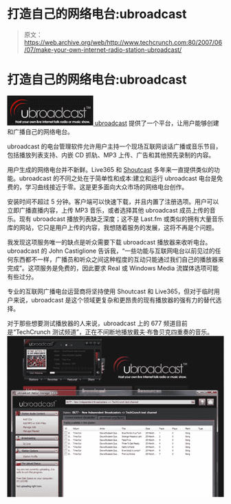 # 打造自己的网络电台:ubroadcast 

> 原文：<https://web.archive.org/web/http://www.techcrunch.com:80/2007/06/07/make-your-own-internet-radio-station-ubroadcast/>

# 打造自己的网络电台:ubroadcast

[![ubroadcast.jpg](img/2560413b77ba5af54ac2a41561a01fa5.png) ](https://web.archive.org/web/20230203020702/http://www.ubroadcast.com/) [ubroadcast](https://web.archive.org/web/20230203020702/http://www.ubroadcast.com/) 提供了一个平台，让用户能够创建和广播自己的网络电台。

ubroadcast 的电台管理软件允许用户主持一个现场互联网谈话广播或音乐节目，包括播放列表支持、内嵌 CD 抓轨、MP3 上传、广告和其他预先录制的内容。

用户生成的网络电台并不新鲜。Live365 和 [Shoutcast](https://web.archive.org/web/20230203020702/http://www.shoutcast.com/) 多年来一直提供类似的功能。ubroadcast 的不同之处在于简单性和成本:建立和运行 ubroadcast 电台是免费的，学习曲线接近于零。这是更多面向大众市场的网络电台创作。

安装时间不超过 5 分钟。客户端可以快速下载，并且内置了注册选项。用户可以立即广播直播内容，上传 MP3 音乐，或者选择其他 ubroadcast 成员上传的音乐。现有 ubroadcast 播放列表缺乏深度；这不是 Last.fm 或类似的拥有大量音乐库的网站，它只是用户上传的内容，我想随着服务的发展，这将不再是个问题。

我发现这项服务唯一的缺点是听众需要下载 ubroadcast 播放器来收听电台。ubroadcast 的 John Castiglione 告诉我，“一些功能与互联网电台以前见过的任何东西都不一样，广播员和听众之间这种程度的互动只能通过我们自己的播放器来完成”。这项服务是免费的，因此要求 Real 或 Windows Media 流媒体选项可能有些过分。

专业的互联网广播电台运营商将坚持使用 Shoutcast 和 Live365，但对于临时用户来说，ubroadcast 是这个领域更复杂和更昂贵的现有播放器的强有力的替代选择。

对于那些想要测试播放器的人来说，ubroadcast 上的 677 频道目前是“TechCrunch 测试频道”，正在不间断地播放戴夫·布鲁贝克四重奏的音乐。
![ubroadcast1.jpg](img/b03ade23c0da97ec1d0e3bf13811dbb1.png)